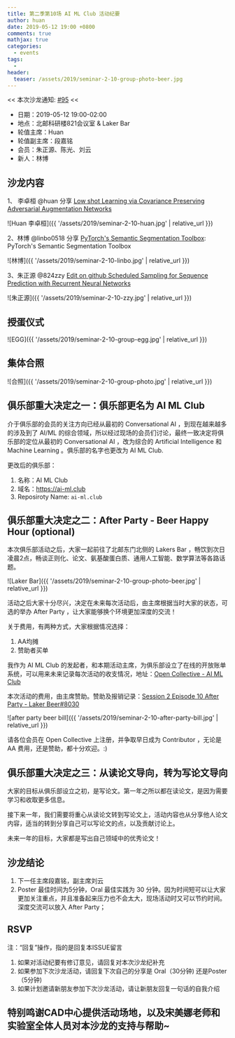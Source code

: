 ```yaml
---
title: 第二季第10场 AI ML Club 活动纪要
author: huan
date: 2019-05-12 19:00 +0800
comments: true
mathjax: true
categories: 
  - events
tags:
  - 
header:
  teaser: /assets/2019/seminar-2-10-group-photo-beer.jpg
---
```


<< 本次沙龙通知: [#95](https://github.com/BUPT/awesome-chatbot/issues/95)  << 

- 日期：2019-05-12 19:00-02:00
- 地点：北邮科研楼821会议室 & Laker Bar
- 轮值主席：Huan
- 轮值副主席：段嘉铭
- 会员：朱正源、陈光、刘云
- 新人：林博

## 沙龙内容

1、 李卓桓 @huan 分享 [Low shot Learning via Covariance Preserving Adversarial Augmentation Networks](https://bupt.github.io/conversational-ai-club/#/papers/googles-multilingual-neural-machine-translation-system-enabling-zero-shot-translation)

![Huan 李卓桓]({{ '/assets/2019/seminar-2-10-huan.jpg' | relative_url }})

2、林博 @linbo0518 分享 [PyTorch's Semantic Segmentation Toolbox](https://github.com/linbo0518/BLSeg): PyTorch's Semantic Segmentation Toolbox

![林博]({{ '/assets/2019/seminar-2-10-linbo.jpg' | relative_url }})

3、朱正源 @824zzy [Edit on github
Scheduled Sampling for Sequence Prediction with Recurrent Neural Networks](https://bupt.github.io/conversational-ai-club/#/papers/scheduled-sampling-for-sequence-prediction-with-recurrent-neural-networks-2015?id=scheduled-sampling-for-sequence-prediction-with-recurrent-neural-networks)

![朱正源]({{ '/assets/2019/seminar-2-10-zzy.jpg' | relative_url }})

## 授蛋仪式

![EGG]({{ '/assets/2019/seminar-2-10-group-egg.jpg' | relative_url }})


## 集体合照

![合照]({{ '/assets/2019/seminar-2-10-group-photo.jpg' | relative_url }})

## 俱乐部重大决定之一：俱乐部更名为 AI ML Club

介于俱乐部的会员的关注方向已经从最初的 Conversational AI ，到现在越来越多的涉及到了 AI/ML 的综合领域，所以经过现场的会员们讨论，最终一致决定将俱乐部的定位从最初的 Conversational AI ，改为综合的 Artificial Intelligence 和 Machine Learning 。俱乐部的名字也更改为 AI ML Club.

更改后的俱乐部：

1. 名称：AI ML Club
1. 域名：<https://ai-ml.club>
1. Reposiroty Name: `ai-ml.club`

## 俱乐部重大决定之二：After Party - Beer Happy Hour (optional)

本次俱乐部活动之后，大家一起前往了北邮东门北侧的 Lakers Bar ，畅饮到次日凌晨2点，畅谈正则化、论文、氨基酸蛋白质、通用人工智能、数学算法等各路话题。

![Laker Bar]({{ '/assets/2019/seminar-2-10-group-photo-beer.jpg' | relative_url }})

活动之后大家十分尽兴，决定在未来每次活动后，由主席根据当时大家的状态，可选的举办 After Party ，让大家能够换个环境更加深度的交流！

关于费用，有两种方式，大家根据情况选择：
1. AA均摊
1. 赞助者买单

我作为 AI ML Club 的发起者，和本期活动主席，为俱乐部设立了在线的开放账单系统，可以用来未来记录每次活动的收支情况，地址：[Open Collective - AI ML Club](https://opencollective.com/ai-ml-club)

本次活动的费用，由主席赞助。赞助及报销记录：[Session 2 Episode 10 After Party - Laker Beer#8030](https://opencollective.com/ai-ml-club/expenses/8030)

![after party beer bill]({{ '/assets/2019/seminar-2-10-after-party-bill.jpg' | relative_url }})

请各位会员在 Open Collective 上注册，并争取早日成为 Contributor ，无论是 AA 费用，还是赞助，都十分欢迎。:)

## 俱乐部重大决定之三：从读论文导向，转为写论文导向

大家的目标从俱乐部设立之初，是写论文。第一年之所以都在读论文，是因为需要学习和收取更多信息。

接下来一年，我们需要将重心从读论文转到写论文上，活动内容也从分享他人论文内容，适当的转到分享自己可以写论文的点，以及贡献讨论上。

未来一年的目标，大家都是写出自己领域中的优秀论文！

## 沙龙结论

1. 下一任主席段嘉铭，副主席刘云
1. Poster 最佳时间为5分钟，Oral 最佳实践为 30 分钟。因为时间短可以让大家更加关注重点，并且准备起来压力也不会太大，现场活动时又可以节约时间。深度交流可以放入 After Party；

## RSVP

注：“回复”操作，指的是回复本ISSUE留言

1. 如果对活动纪要有修订意见，请回复对本次沙龙纪补充
2. 如果参加下次沙龙活动，请回复下次自己的分享是 Oral（30分钟) 还是Poster（5分钟)
3. 如果计划邀请新朋友参加下次沙龙活动，请让新朋友回复一句话的自我介绍

## 特别鸣谢CAD中心提供活动场地，以及宋美娜老师和实验室全体人员对本沙龙的支持与帮助~

